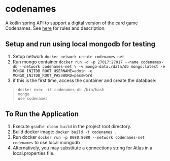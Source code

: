 # codenames

A kotlin spring API to support a digital version of the card game Codenames.
See [here](https://www.ultraboardgames.com/codenames/game-rules.php) for rules and description.

## Setup and run using local mongodb for testing
1. Setup network `docker network create codenames-net`
2. Run mongo container ```docker run -d -p 27017:27017 --name codenames-db --network codenames-net \
   -v mongo-data:/data/db mongo:latest -e MONGO_INITDB_ROOT_USERNAME=admin -e MONGO_INITDB_ROOT_PASSWORD=password```
3. if this is the first time, access the container and create the database:
> `docker exec -it codenames-db /bin/bash` \
`mongo` \
`use codenames`

## To Run the Application

1. Execute `gradle clean build` in the project root directory.
2. Build docker image: `docker build -t codenames .`
3. Run docker `docker run -p 8080:8080 --network codenames-net codenames` to use local mongodb
4. Alternatively, you may substitute a connections string for Atlas in a local.properties file.
